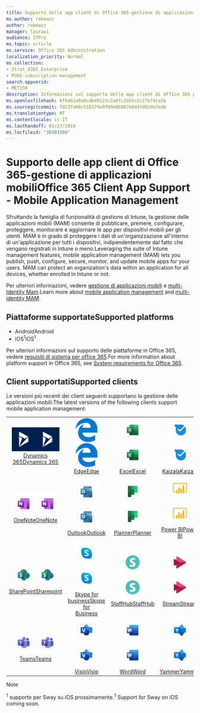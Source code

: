 ```yaml
---
title: Supporto delle app client di Office 365-gestione di applicazioni mobili
ms.author: robmazz
author: robmazz
manager: laurawi
audience: ITPro
ms.topic: article
ms.service: Office 365 Administration
localization_priority: Normal
ms.collection:
- Strat_O365_Enterprise
- M365-subscription-management
search.appverid:
- MET150
description: Informazioni sul supporto delle app client di Office 365 per la gestione delle applicazioni mobili
ms.openlocfilehash: 6f8461a9a0cdb49123c2a0fc2b55c2c27b74ca5b
ms.sourcegitcommit: fd137a68c516379a9f09e06987e8d45d92de7ed6
ms.translationtype: MT
ms.contentlocale: it-IT
ms.lasthandoff: 02/27/2019
ms.locfileid: "30303590"
---
```

# <a name="office-365-client-app-support---mobile-application-management"></a><span data-ttu-id="80023-103">Supporto delle app client di Office 365-gestione di applicazioni mobili</span><span class="sxs-lookup"><span data-stu-id="80023-103">Office 365 Client App Support - Mobile Application Management</span></span>

<span data-ttu-id="80023-p101">Sfruttando la famiglia di funzionalità di gestione di Intune, la gestione delle applicazioni mobili (MAM) consente di pubblicare, premere, configurare, proteggere, monitorare e aggiornare le app per dispositivi mobili per gli utenti. MAM è in grado di proteggere i dati di un'organizzazione all'interno di un'applicazione per tutti i dispositivi, indipendentemente dal fatto che vengano registrati in Intune o meno.</span><span class="sxs-lookup"><span data-stu-id="80023-p101">Leveraging the suite of Intune management features, mobile application management (MAM) lets you publish, push, configure, secure, monitor, and update mobile apps for your users. MAM can protect an organization's data within an application for all devices, whether enrolled in Intune or not.</span></span>

<span data-ttu-id="80023-106">Per ulteriori informazioni, vedere [gestione di applicazioni mobili](https://docs.microsoft.com/intune/mam-faq) e [multi-Identity Mam](https://docs.microsoft.com/intune/app-protection-policy).</span><span class="sxs-lookup"><span data-stu-id="80023-106">Learn more about [mobile application management](https://docs.microsoft.com/intune/mam-faq) and [multi-identity MAM](https://docs.microsoft.com/intune/app-protection-policy).</span></span>

## <a name="supported-platforms"></a><span data-ttu-id="80023-107">Piattaforme supportate</span><span class="sxs-lookup"><span data-stu-id="80023-107">Supported platforms</span></span>

 - <span data-ttu-id="80023-108">Android</span><span class="sxs-lookup"><span data-stu-id="80023-108">Android</span></span>
 - <span data-ttu-id="80023-109">iOS<sup>1</sup></span><span class="sxs-lookup"><span data-stu-id="80023-109">iOS<sup>1</sup></span></span>

<span data-ttu-id="80023-110">Per ulteriori informazioni sul supporto delle piattaforme in Office 365, vedere [requisiti di sistema per office 365](https://products.office.com/office-system-requirements).</span><span class="sxs-lookup"><span data-stu-id="80023-110">For more information about platform support in Office 365, see [System requirements for Office 365](https://products.office.com/office-system-requirements).</span></span>

## <a name="supported-clients"></a><span data-ttu-id="80023-111">Client supportati</span><span class="sxs-lookup"><span data-stu-id="80023-111">Supported clients</span></span>

<span data-ttu-id="80023-112">Le versioni più recenti dei client seguenti supportano la gestione delle applicazioni mobili:</span><span class="sxs-lookup"><span data-stu-id="80023-112">The latest versions of the following clients support mobile application management:</span></span>

| | | | | | |
|:---:|:---:|:---:|:---:|:---:|:---:|
| <span data-ttu-id="80023-113">![Icona Dynamics 365](media/o365-dynamics365-64x64.png)</span><span class="sxs-lookup"><span data-stu-id="80023-113">![Dynamics 365 icon](media/o365-dynamics365-64x64.png)</span></span> <br> [<span data-ttu-id="80023-114">Dynamics 365</span><span class="sxs-lookup"><span data-stu-id="80023-114">Dynamics 365</span></span>](https://dynamics.microsoft.com) | <span data-ttu-id="80023-115">![Icona del server perimetrale](media/o365-edge-64x64.png)</span><span class="sxs-lookup"><span data-stu-id="80023-115">![Edge icon](media/o365-edge-64x64.png)</span></span> <br> [<span data-ttu-id="80023-116">Edge</span><span class="sxs-lookup"><span data-stu-id="80023-116">Edge</span></span>](https://www.microsoft.com/windows/microsoft-edge) | <span data-ttu-id="80023-117">![Icona Excel](media/o365-excel-64x64.png)</span><span class="sxs-lookup"><span data-stu-id="80023-117">![Excel icon](media/o365-excel-64x64.png)</span></span> <br> [<span data-ttu-id="80023-118">Excel</span><span class="sxs-lookup"><span data-stu-id="80023-118">Excel</span></span>](https://products.office.com/excel) | <span data-ttu-id="80023-119">![Icona Kaizala](media/o365-kaizala-64x64.png)</span><span class="sxs-lookup"><span data-stu-id="80023-119">![Kaizala icon](media/o365-kaizala-64x64.png)</span></span> <br> [<span data-ttu-id="80023-120">Kaizala</span><span class="sxs-lookup"><span data-stu-id="80023-120">Kaizala</span></span>](https://products.office.com/en/business/microsoft-kaizala) | <span data-ttu-id="80023-121">![Icona di OneDrive for business](media/o365-OneDrive-64x64.png)</span><span class="sxs-lookup"><span data-stu-id="80023-121">![OneDrive for Business icon](media/o365-OneDrive-64x64.png)</span></span> <br> [<span data-ttu-id="80023-122">OneDrive</span><span class="sxs-lookup"><span data-stu-id="80023-122">OneDrive</span></span>](https://products.office.com/onedrive-for-business/online-cloud-storage)
| <span data-ttu-id="80023-123">![Icona di OneNote](media/o365-OneNote-64x64.png)</span><span class="sxs-lookup"><span data-stu-id="80023-123">![OneNote icon](media/o365-OneNote-64x64.png)</span></span> <br> [<span data-ttu-id="80023-124">OneNote</span><span class="sxs-lookup"><span data-stu-id="80023-124">OneNote</span></span>](https://products.office.com/onenote) | <span data-ttu-id="80023-125">![Icona di Outlook](media/o365-outlook-64x64.png)</span><span class="sxs-lookup"><span data-stu-id="80023-125">![Outlook icon](media/o365-outlook-64x64.png)</span></span> <br> [<span data-ttu-id="80023-126">Outlook</span><span class="sxs-lookup"><span data-stu-id="80023-126">Outlook</span></span>](https://products.office.com/outlook) | <span data-ttu-id="80023-127">![Icona Planner](media/o365-planner-64x64.png)</span><span class="sxs-lookup"><span data-stu-id="80023-127">![Planner icon](media/o365-planner-64x64.png)</span></span> <br> [<span data-ttu-id="80023-128">Planner</span><span class="sxs-lookup"><span data-stu-id="80023-128">Planner</span></span>](https://products.office.com/business/task-management-software) | <span data-ttu-id="80023-129">![Icona PowerBI](media/o365-powerbi-64x64.png)</span><span class="sxs-lookup"><span data-stu-id="80023-129">![PowerBI icon](media/o365-powerbi-64x64.png)</span></span> <br> [<span data-ttu-id="80023-130">Power BI</span><span class="sxs-lookup"><span data-stu-id="80023-130">Power BI</span></span>](https://powerbi.microsoft.com) | <span data-ttu-id="80023-131">![Icona PowerPoint](media/o365-powerpoint-64x64.png)</span><span class="sxs-lookup"><span data-stu-id="80023-131">![PowerPoint icon](media/o365-powerpoint-64x64.png)</span></span> <br> [<span data-ttu-id="80023-132">PowerPoint</span><span class="sxs-lookup"><span data-stu-id="80023-132">PowerPoint</span></span>](https://products.office.com/powerpoint) |
| <span data-ttu-id="80023-133">![Icona di SharePoint](media/o365-sharepoint-64x64.png)</span><span class="sxs-lookup"><span data-stu-id="80023-133">![SharePoint icon](media/o365-sharepoint-64x64.png)</span></span> <br> [<span data-ttu-id="80023-134">SharePoint</span><span class="sxs-lookup"><span data-stu-id="80023-134">Sharepoint</span></span>](https://products.office.com/sharepoint) | <span data-ttu-id="80023-135">![Icona di Skype for business](media/o365-skypeforbusiness-64x64.png)</span><span class="sxs-lookup"><span data-stu-id="80023-135">![Skype for Business icon](media/o365-skypeforbusiness-64x64.png)</span></span> <br> [<span data-ttu-id="80023-136">Skype for <br> business</span><span class="sxs-lookup"><span data-stu-id="80023-136">Skype for <br> Business</span></span>](https://www.skype.com/business/) | <span data-ttu-id="80023-137">![Icona StaffHub](media/o365-staffhub-64x64.png)</span><span class="sxs-lookup"><span data-stu-id="80023-137">![StaffHub icon](media/o365-staffhub-64x64.png)</span></span> <br> [<span data-ttu-id="80023-138">StaffHub</span><span class="sxs-lookup"><span data-stu-id="80023-138">StaffHub</span></span>](https://products.office.com/microsoft-staffhub/staff-scheduling-software) | <span data-ttu-id="80023-139">![Icona flusso](media/o365-stream-64x64.png)</span><span class="sxs-lookup"><span data-stu-id="80023-139">![Stream icon](media/o365-stream-64x64.png)</span></span> <br> [<span data-ttu-id="80023-140">Stream</span><span class="sxs-lookup"><span data-stu-id="80023-140">Stream</span></span>](https://stream.microsoft.com) | <span data-ttu-id="80023-141">![Icona ondeggiamento](media/o365-sway-64x64.png)</span><span class="sxs-lookup"><span data-stu-id="80023-141">![Sway icon](media/o365-sway-64x64.png)</span></span> <br> [<span data-ttu-id="80023-142">Ondeggiamento<sup>1</sup></span><span class="sxs-lookup"><span data-stu-id="80023-142">Sway<sup>1</sup></span></span>](https://sway.com)
| <span data-ttu-id="80023-143">![Icona Teams](media/o365-teams-64x64.png)</span><span class="sxs-lookup"><span data-stu-id="80023-143">![Teams icon](media/o365-teams-64x64.png)</span></span> <br> [<span data-ttu-id="80023-144">Teams</span><span class="sxs-lookup"><span data-stu-id="80023-144">Teams</span></span>](https://products.office.com/microsoft-teams/group-chat-software) | <span data-ttu-id="80023-145">![Icona Visio](media/o365-visio-64x64.png)</span><span class="sxs-lookup"><span data-stu-id="80023-145">![Visio icon](media/o365-visio-64x64.png)</span></span> <br> [<span data-ttu-id="80023-146">Visio</span><span class="sxs-lookup"><span data-stu-id="80023-146">Visio</span></span>](https://products.office.com/visio/flowchart-software) | <span data-ttu-id="80023-147">![Icona Word](media/o365-word-64x64.png)</span><span class="sxs-lookup"><span data-stu-id="80023-147">![Word icon](media/o365-word-64x64.png)</span></span> <br> [<span data-ttu-id="80023-148">Word</span><span class="sxs-lookup"><span data-stu-id="80023-148">Word</span></span>](https://products.office.com/word) |<span data-ttu-id="80023-149">![Icona Yammer](media/o365-yammer-64x64.png)</span><span class="sxs-lookup"><span data-stu-id="80023-149">![Yammer icon](media/o365-yammer-64x64.png)</span></span> <br> [<span data-ttu-id="80023-150">Yammer</span><span class="sxs-lookup"><span data-stu-id="80023-150">Yammer</span></span>](https://products.office.com/yammer/yammer-overview)

> [!NOTE]
> <span data-ttu-id="80023-151"><sup>1</sup> supporto per Sway su iOS prossimamente.</span><span class="sxs-lookup"><span data-stu-id="80023-151"><sup>1</sup> Support for Sway on iOS coming soon.</span></span>